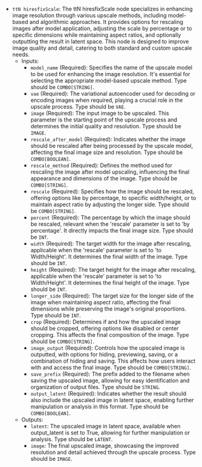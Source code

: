 - `ttN hiresfixScale`: The ttN hiresfixScale node specializes in enhancing image resolution through various upscale methods, including model-based and algorithmic approaches. It provides options for rescaling images after model application, adjusting the scale by percentage or to specific dimensions while maintaining aspect ratios, and optionally outputting the result in latent space. This node is designed to improve image quality and detail, catering to both standard and custom upscale needs.
    - Inputs:
        - `model_name` (Required): Specifies the name of the upscale model to be used for enhancing the image resolution. It's essential for selecting the appropriate model-based upscale method. Type should be `COMBO[STRING]`.
        - `vae` (Required): The variational autoencoder used for decoding or encoding images when required, playing a crucial role in the upscale process. Type should be `VAE`.
        - `image` (Required): The input image to be upscaled. This parameter is the starting point of the upscale process and determines the initial quality and resolution. Type should be `IMAGE`.
        - `rescale_after_model` (Required): Indicates whether the image should be rescaled after being processed by the upscale model, affecting the final image size and resolution. Type should be `COMBO[BOOLEAN]`.
        - `rescale_method` (Required): Defines the method used for rescaling the image after model upscaling, influencing the final appearance and dimensions of the image. Type should be `COMBO[STRING]`.
        - `rescale` (Required): Specifies how the image should be rescaled, offering options like by percentage, to specific width/height, or to maintain aspect ratio by adjusting the longer side. Type should be `COMBO[STRING]`.
        - `percent` (Required): The percentage by which the image should be rescaled, relevant when the 'rescale' parameter is set to 'by percentage'. It directly impacts the final image size. Type should be `INT`.
        - `width` (Required): The target width for the image after rescaling, applicable when the 'rescale' parameter is set to 'to Width/Height'. It determines the final width of the image. Type should be `INT`.
        - `height` (Required): The target height for the image after rescaling, applicable when the 'rescale' parameter is set to 'to Width/Height'. It determines the final height of the image. Type should be `INT`.
        - `longer_side` (Required): The target size for the longer side of the image when maintaining aspect ratio, affecting the final dimensions while preserving the image's original proportions. Type should be `INT`.
        - `crop` (Required): Determines if and how the upscaled image should be cropped, offering options like disabled or center cropping. This affects the final composition of the image. Type should be `COMBO[STRING]`.
        - `image_output` (Required): Controls how the upscaled image is outputted, with options for hiding, previewing, saving, or a combination of hiding and saving. This affects how users interact with and access the final image. Type should be `COMBO[STRING]`.
        - `save_prefix` (Required): The prefix added to the filename when saving the upscaled image, allowing for easy identification and organization of output files. Type should be `STRING`.
        - `output_latent` (Required): Indicates whether the result should also include the upscaled image in latent space, enabling further manipulation or analysis in this format. Type should be `COMBO[BOOLEAN]`.
    - Outputs:
        - `latent`: The upscaled image in latent space, available when output_latent is set to True, allowing for further manipulation or analysis. Type should be `LATENT`.
        - `image`: The final upscaled image, showcasing the improved resolution and detail achieved through the upscale process. Type should be `IMAGE`.
